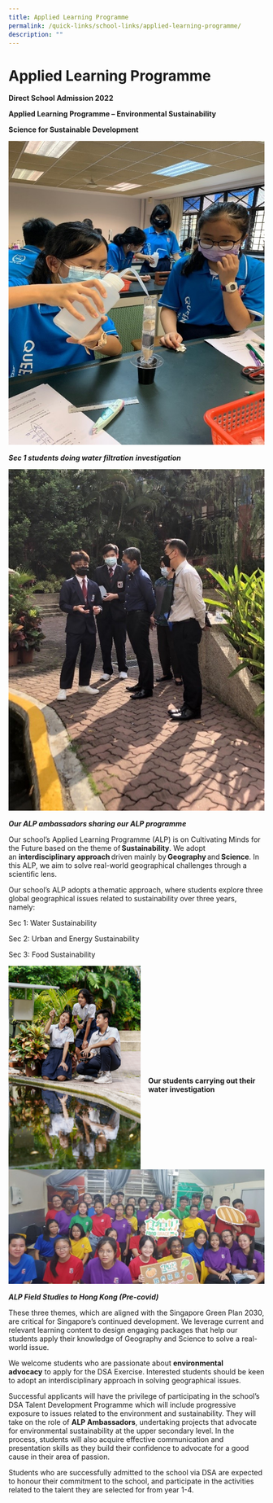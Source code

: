 ```yaml
---
title: Applied Learning Programme
permalink: /quick-links/school-links/applied-learning-programme/
description: ""
---
```

Applied Learning Programme
==========================

**Direct School Admission 2022**  

**Applied Learning Programme – Environmental Sustainability** 

**Science for Sustainable Development**


![](/images/School%20Links/ALP%201.jpg)



**_Sec 1 students doing water filtration_** **_investigation_**



![](/images/School%20Links/ALP%202.jpg)


**_Our ALP ambassadors sharing our ALP programme_**  

Our school’s Applied Learning Programme (ALP) is on Cultivating Minds for the Future based on the theme of **Sustainability**. We adopt an **interdisciplinary approach** driven mainly by **Geography** and **Science**. In this ALP, we aim to solve real-world geographical challenges through a scientific lens.   

Our school’s ALP adopts a thematic approach, where students explore three global geographical issues related to sustainability over three years, namely: 

Sec 1: Water Sustainability 

Sec 2: Urban and Energy Sustainability 

Sec 3: Food Sustainability




<img src="/images/School%20Links/ALP%203.png" style="width:260px;height:400px;margin-right:15px;" align = "left">

&nbsp;

&nbsp;

&nbsp;

&nbsp;

&nbsp;

&nbsp;

&nbsp;


**Our students carrying out their water investigation**


![](/images/School%20Links/ALP%204.jpg)


**_ALP Field Studies to Hong Kong (Pre-covid)_** 

These three themes, which are aligned with the Singapore Green Plan 2030, are critical for Singapore’s continued development. We leverage current and relevant learning content to design engaging packages that help our students apply their knowledge of Geography and Science to solve a real-world issue. 

We welcome students who are passionate about **environmental advocacy** to apply for the DSA Exercise. Interested students should be keen to adopt an interdisciplinary approach in solving geographical issues. 

Successful applicants will have the privilege of participating in the school’s DSA Talent Development Programme which will include progressive exposure to issues related to the environment and sustainability. They will take on the role of **ALP Ambassadors**, undertaking projects that advocate for environmental sustainability at the upper secondary level. In the process, students will also acquire effective communication and presentation skills as they build their confidence to advocate for a good cause in their area of passion.  

Students who are successfully admitted to the school via DSA are expected to honour their commitment to the school, and participate in the activities related to the talent they are selected for from year 1-4.